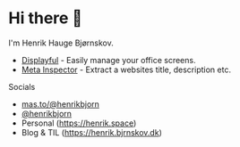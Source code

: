Hi there 👋
===========

I'm Henrik Hauge Bjørnskov.

* [Displayful](https://displayful.co) - Easily manage your office screens.
* [Meta Inspector](https://meta-inspector.displayful.co) - Extract a websites title, description etc.


Socials

* <a rel="me" href="https://mas.to/@henrikbjorn">mas.to/@henrikbjorn</a>
* [@henrikbjorn](https://twitter.com/henrikbjorn)
* Personal (https://henrik.space)
* Blog & TIL (https://henrik.bjrnskov.dk)
